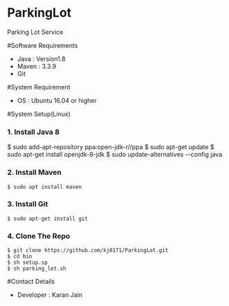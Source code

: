# ParkingLot
Parking Lot Service

#Software Requirements
- Java : Version1.8
- Maven : 3.3.9
- Git

#System Requirement
- OS : Ubuntu 16.04 or higher

#System Setup(Linux)

### 1. Install Java 8
   $ sudo add-apt-repository ppa:open-jdk-r//ppa
   $ sudo apt-get update
   $ sudo apt-get install openjdk-8-jdk
   $ sudo update-alternatives --config java

### 2. Install Maven
    $ sudo apt install maven

### 3. Install Git
    $ sudo apt-get install git

### 4. Clone The Repo
    $ git clone https://github.com/kj0171/ParkingLot.git
    $ cd bin
    $ sh setup.sp
    $ sh parking_lot.sh


#Contact Details
- Developer : Karan Jain



